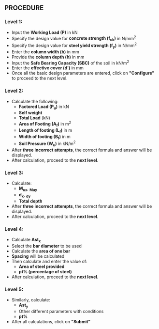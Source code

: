 ## PROCEDURE

### Level 1:
- Input the **Working Load (P)** in kN  
- Specify the design value for **concrete strength (f<sub>ck</sub>)** in N/mm<sup>2<sup>  
- Specify the design value for **steel yield strength (f<sub>y</sub>)** in N/mm<sup>2<sup>  
- Enter the **column width (b)** in mm  
- Provide the **column depth (h)** in mm  
- Input the **Safe Bearing Capacity (SBC)** of the soil in kN/m<sup>2<sup>  
- Enter the **effective cover (d')** in mm  
- Once all the basic design parameters are entered, click on **"Configure"** to proceed to the next level.

### Level 2:
- Calculate the following:
  - **Factored Load (P<sub>u</sub>)** in kN  
  - **Self weight**  
  - **Total Load** (kN)  
  - **Area of Footing (A<sub>f</sub>)** in m<sup>2<sup>  
  - **Length of footing (L<sub>f</sub>)** in m  
  - **Width of footing (B<sub>f</sub>)** in m  
  - **Soil Pressure (W<sub>u</sub>)** in kN/m<sup>2<sup>  
- After **three incorrect attempts**, the correct formula and answer will be displayed.  
- After calculation, proceed to the **next level**.

### Level 3:
- Calculate:
  - **M<sub>ux</sub>**, **<sub>Muy</sub>**  
  - **d<sub>x</sub>**, **<sub>dy</sub>**  
  - **Total depth**  
- After **three incorrect attempts**, the correct formula and answer will be displayed.  
- After calculation, proceed to the **next level**.

### Level 4:
- Calculate **Ast<sub>x</sub>**  
- Select the **bar diameter** to be used  
- Calculate the **area of one bar**  
- **Spacing** will be calculated  
- Then calculate and enter the value of:
  - **Area of steel provided**
  - **pt% (percentage of steel)**  
- After calculation, proceed to the **next level**.

### Level 5:
- Similarly, calculate:
  - **Ast<sub>y</sub>**
  - Other different parameters with conditions
  - **pt%**
- After all calculations, click on **"Submit"**
